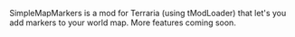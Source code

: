 SimpleMapMarkers is a mod for Terraria (using tModLoader) that let's you add markers to your world map.
More features coming soon.
